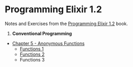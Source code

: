 # Programming Elixir 1.2
Notes and Exercises from the [Programming Elixir 1.2](https://pragprog.com/book/elixir12/programming-elixir-1-2) book.

1. **Conventional Programming**
  * [Chapter 5 - Anonymous Functions](https://github.com/jasonpilz/programming_elixir/tree/master/part_1/chapter_5)
    * [Functions 1](https://github.com/jasonpilz/programming_elixir/tree/master/part_1/chapter_5/functions_1)
    * [Functions 2](https://github.com/jasonpilz/programming_elixir/tree/master/part_1/chapter_5/functions_2)
    * Functions 3
